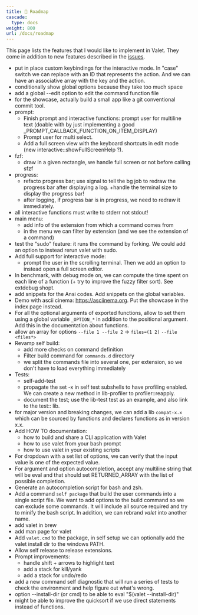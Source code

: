 ```yaml
---
title: 🔭 Roadmap
cascade:
  type: docs
weight: 800
url: /docs/roadmap
---
```


This page lists the features that I would like to implement in Valet. They come in addition to new features described in the [issues][valet-issues].

- put in place custom keybindings for the interactive mode. In "case" switch we can replace with an ID that represents the action. And we can have an associative array with the key and the action.
- conditionally show global options because they take too much space
- add a global --edit option to edit the command function file
- for the showcase, actually build a small app like a git conventional commit tool.
- prompt:
  - Finish prompt and interactive functions: prompt user for multiline text (doable with by just implementing a good _PROMPT_CALLBACK_FUNCTION_ON_ITEM_DISPLAY)
  - Prompt user for multi select.
  - Add a full screen view with the keyboard shortcuts in edit mode (new interactive::showFullScreenHelp ?).
- fzf: 
  - draw in a given rectangle, we handle full screen or not before calling sfzf
- progress:
  - refacto progress bar; use signal to tell the bg job to redraw the progress bar after displaying a log. +handle the terminal size to display the progress bar!
  - after logging, if progress bar is in progress, we need to redraw it immediately.
- all interactive functions must write to stderr not stdout!
- main menu:
  - add info of the extension from which a command comes from
  - in the menu we can filter by extension (and we see the extension of a command)
- test the "sudo" feature: it runs the command by forking. We could add an option to instead rerun valet with sudo.
- Add full support for interactive mode:
  - prompt the user in the scrolling terminal. Then we add an option to instead open a full screen editor.
- In benchmark, with debug mode on, we can compute the time spent on each line of a function (+ try to improve the fuzzy filter sort). See extdebug shopt.
- add snippets for the Ansi codes. Add snippets on the global variables.
- Demo with ascii cinema: https://asciinema.org. Put the showcase in the index page instead.
- For all the optional arguments of exported functions, allow to set them using a global variable `_OPTION_*` in addition to the positional argument. Add this in the documentation about functions.
- allow an array for options `--file 1 --file 2` -> `files=(1 2)` `--file <files*>`
- Revamp self build:
  - add more checks on command definition
  - Filter build command for `commands.d` directory
  - we split the commands file into several one, per extension, so we don't have to load everything immediately
- Tests:
  - self-add-test
  - propagate the set -x in self test subshells to have profiling enabled. We can create a new method in lib-profiler to profiler::reapply.
  - document the test; use the lib-test test as an example, and also link to the test:: lib.
- for major version and breaking changes, we can add a lib `compat-x.x` which can be sourced by functions and declares functions as in version x.x.
- Add HOW TO documentation:
  - how to build and share a CLI application with Valet
  - how to use valet from your bash prompt
  - how to use valet in your existing scripts
- For dropdown with a set list of options, we can verify that the input value is one of the expected value.
- For argument and option autocompletion, accept any multiline string that will be eval and that should set RETURNED_ARRAY with the list of possible completion.
- Generate an autocompletion script for bash and zsh.
- Add a command `self package` that build the user commands into a single script file. We want to add options to the build command so we can exclude some commands. It will include all source required and try to minify the bash script. In addition, we can rebrand *valet* into another name.
- add valet in brew
- add man page for valet
- Add `valet.cmd` to the package, in self setup we can optionally add the valet install dir to the windows PATH.
- Allow self release to release extensions.
- Prompt improvements:
  - handle shift + arrows to highlight text
  - add a stack for kill/yank
  - add a stack for undo/redo
- add a new command self diagnostic that will run a series of tests to check the environment and help figure out what's wrong.
- option --install-dir (or cmd) to be able to eval "$(valet --install-dir)"
- might be able to improve the quicksort if we use direct statements instead of functions.

[valet-issues]: https://github.com/jcaillon/valet/issues

